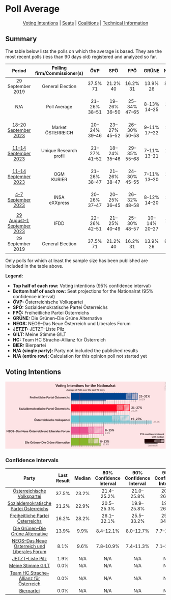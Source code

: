 # Poll Average

<p align="center"><a href="#voting-intentions">Voting Intentions</a> | <a href="#seats">Seats</a> | <a href="#coalitions">Coalitions</a> | <a href="#technical-information">Technical Information</a></p>

## Summary

The table below lists the polls on which the average is based. They are the most recent polls (less than 90 days old) registered and analyzed so far.

| Period     | Polling firm/Commissioner(s) | ÖVP | SPÖ | FPÖ | GRÜNE | NEOS | JETZT | G!LT | HC | BIER |
|:----------:|:----------------------------:|:--:|:--:|:--:|:--:|:--:|:--:|:--:|:--:|:--:|
| 29 September 2019 | General Election | 37.5% <br> 71 | 21.2% <br> 40 | 16.2% <br> 31 | 13.9% <br> 26 | 8.1% <br> 15 | 1.9% <br> 0 | 0.0% <br> 0 | 0.0% <br> 0 | 0.0% <br> 0 |
| N/A | Poll Average | 21–26% <br> 38–51 | 19–26% <br> 36–50 | 25–34% <br> 47–65 | 8–13% <br> 14–25 | 7–12% <br> 13–21 | N/A <br> N/A | N/A <br> N/A | N/A <br> N/A | N/A <br> N/A |
| [18–20 September 2023](2023-09-20-Market.html) | Market <br> ÖSTERREICH | 20–24% <br> 39–46 | 23–27% <br> 45–52 | 26–30% <br> 50–58 | 9–11% <br> 17–22 | 9–11% <br> 17–22 | N/A <br> N/A | N/A <br> N/A | N/A <br> N/A | N/A <br> N/A |
| [11–14 September 2023](2023-09-14-UniqueResearch.html) | Unique Research <br> profil | 21–27% <br> 41–52 | 18–24% <br> 35–46 | 29–35% <br> 55–68 | 7–11% <br> 13–21 | 7–11% <br> 13–21 | N/A <br> N/A | N/A <br> N/A | N/A <br> N/A | N/A <br> N/A |
| [11–14 September 2023](2023-09-14-OGM.html) | OGM <br> KURIER | 21–26% <br> 38–47 | 21–26% <br> 38–47 | 24–30% <br> 45–55 | 7–11% <br> 13–20 | 8–12% <br> 15–22 | N/A <br> N/A | N/A <br> N/A | N/A <br> N/A | N/A <br> N/A |
| [4–7 September 2023](2023-09-07-INSA.html) | INSA <br> eXXpress | 20–26% <br> 37–47 | 20–25% <br> 36–45 | 26–32% <br> 48–58 | 8–12% <br> 14–20 | 8–12% <br> 15–21 | N/A <br> N/A | N/A <br> N/A | N/A <br> N/A | N/A <br> N/A |
| [29 August–1 September 2023](2023-09-01-IFDD.html) | IFDD | 22–26% <br> 42–51 | 21–25% <br> 40–49 | 25–30% <br> 48–57 | 10–14% <br> 20–27 | 7–10% <br> 12–18 | N/A <br> N/A | N/A <br> N/A | N/A <br> N/A | N/A <br> N/A |
| 29 September 2019 | General Election | 37.5% <br> 71 | 21.2% <br> 40 | 16.2% <br> 31 | 13.9% <br> 26 | 8.1% <br> 15 | 1.9% <br> 0 | 0.0% <br> 0 | 0.0% <br> 0 | 0.0% <br> 0 |

Only polls for which at least the sample size has been published are included in the table above.

**Legend:**
+ **Top half of each row:** Voting intentions (95% confidence interval)
+ **Bottom half of each row:** Seat projections for the Nationalrat (95% confidence interval)
+ **ÖVP:** Österreichische Volkspartei
+ **SPÖ:** Sozialdemokratische Partei Österreichs
+ **FPÖ:** Freiheitliche Partei Österreichs
+ **GRÜNE:** Die Grünen–Die Grüne Alternative
+ **NEOS:** NEOS–Das Neue Österreich und Liberales Forum
+ **JETZT:** JETZT–Liste Pilz
+ **G!LT:** Meine Stimme G!LT
+ **HC:** Team HC Strache–Allianz für Österreich
+ **BIER:** Bierpartei
+ **N/A (single party):** Party not included the published results
+ **N/A (entire row):** Calculation for this opinion poll not started yet

## Voting Intentions

![Graph with voting intentions not yet produced](average.png "Voting Intentions")

### Confidence Intervals

| Party | Last Result | Median | 80% Confidence Interval | 90% Confidence Interval | 95% Confidence Interval | 99% Confidence Interval |
|:-----:|:-----------:|:------:|:-----------------------:|:-----------------------:|:-----------------------:|:-----------------------:|
| <a href="#österreichische-volkspartei">Österreichische Volkspartei</a> | 37.5% | 23.2% | 21.4–25.2% |21.0–25.8% | 20.6–26.3% | 19.9–27.3% |
| <a href="#sozialdemokratische-partei-österreichs">Sozialdemokratische Partei Österreichs</a> | 21.2% | 22.9% | 20.5–25.3% |19.9–25.8% | 19.3–26.2% | 18.3–27.0% |
| <a href="#freiheitliche-partei-österreichs">Freiheitliche Partei Österreichs</a> | 16.2% | 28.2% | 26.1–32.1% |25.5–33.2% | 25.0–34.0% | 24.2–35.3% |
| <a href="#die-grünen–die-grüne-alternative">Die Grünen–Die Grüne Alternative</a> | 13.9% | 9.9% | 8.4–12.1% |8.0–12.7% | 7.7–13.1% | 7.1–13.9% |
| <a href="#neos–das-neue-österreich-und-liberales-forum">NEOS–Das Neue Österreich und Liberales Forum</a> | 8.1% | 9.6% | 7.8–10.9% |7.4–11.3% | 7.1–11.7% | 6.6–12.3% |
| <a href="#jetzt–liste-pilz">JETZT–Liste Pilz</a> | 1.9% | N/A | N/A |N/A | N/A | N/A |
| <a href="#meine-stimme-g!lt">Meine Stimme G!LT</a> | 0.0% | N/A | N/A |N/A | N/A | N/A |
| <a href="#team-hc-strache–allianz-für-österreich">Team HC Strache–Allianz für Österreich</a> | 0.0% | N/A | N/A |N/A | N/A | N/A |
| <a href="#bierpartei">Bierpartei</a> | 0.0% | N/A | N/A |N/A | N/A | N/A |

